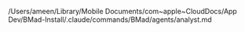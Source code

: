 /Users/ameen/Library/Mobile Documents/com~apple~CloudDocs/App Dev/BMad-Install/.claude/commands/BMad/agents/analyst.md